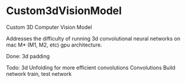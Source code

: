 # Custom3dVisionModel
Custom 3D Computer Vision Model

Addresses the difficulty of running 3d convolutional neural networks on mac M* (M1, M2, etc) gpu architecture.

Done:
3d padding

Todo:
3d Unfolding for more efficient convolutions
Convolutions
Build network
train, test network